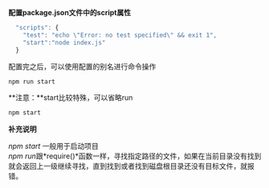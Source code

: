 **配置package.json文件中的script属性**  
```javascript
  "scripts": {
    "test": "echo \"Error: no test specified\" && exit 1",
	"start":"node index.js"
  }
```
配置完之后，可以使用配置的别名进行命令操作  
```javascript
npm run start
```
**注意：**start比较特殊，可以省略run
```javascript
npm start
```
**补充说明**  

*npm start* 一般用于启动项目  
*npm run*跟*require()*函数一样，寻找指定路径的文件，如果在当前目录没有找到就会返回上一级继续寻找，直到找到或者找到磁盘根目录还没有目标文件，就报错。

